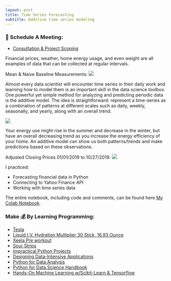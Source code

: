 ```yaml
---
layout: post
title: Time Series Forecasting 
subtitle: Additive time series modeling
---
```

### 📅 Schedule A Meeting:
- [Consultation & Project Scoping](https://calendly.com/kadad1312/1-on-1?back=1&month=2024-01)

Financial prices, weather, home energy usage, and even weight are all examples of data that can be collected at regular intervals. 

Mean & Naive Baseline Measurements:
![](/img/baseline.png)

Almost every data scientist will encounter time series in their daily work and learning how to model them is an important skill in the data science toolbox. One powerful yet simple method for analyzing and predicting periodic data is the additive model. The idea is straightforward: represent a time-series as a combination of patterns at different scales such as daily, weekly, seasonally, and yearly, along with an overall trend.

![](/img/components.png)

Your energy use might rise in the summer and decrease in the winter, but have an overall decreasing trend as you increase the energy efficiency of your home. An additive model can show us both patterns/trends and make predictions based on these observations.

Adjusted Closing Prices 01/01/2019 to 10/27/2019:
![](/img/atvi_projection.png)

I practiced:
- Forecasting financial data in Python
- Connecting to Yahoo Finance API 
- Working with time series data

The entire notebook, including code and comments, can be found here [My Colab Notebook](https://colab.research.google.com/drive/18L1rPyyiRKvEzj3oZ98uv5ltCKfCGrWD).

### Make 💰 By Learning Programming:
- [Tesla](https://ts.la/khaled835973)
- [Liquid I.V. Hydration Multiplier 30 Stick, 16.93 Ounce](https://amzn.to/3ZFDjDq)
- [Xeela Pre workout](https://amzn.to/3NXWwMD)
- [Sour Strips](https://amzn.to/3EDWUM7)
- [Impractical Python Projects](https://amzn.to/3JpCpWH)
- [Designing Data-Intensive Applications](https://amzn.to/3Hgh5Sj)
- [Python for Data Analysis](https://amzn.to/3D0C8pl)
- [Python for Data Science Handbook](https://amzn.to/3XnZ1ez)
- [Hands-On Machine Learning w/Scikit-Learn & Tensorflow](https://amzn.to/3QTWoyt)

<br>